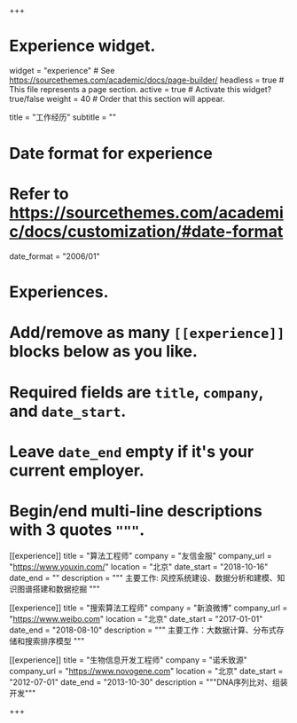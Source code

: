 +++
# Experience widget.
widget = "experience"  # See https://sourcethemes.com/academic/docs/page-builder/
headless = true  # This file represents a page section.
active = true  # Activate this widget? true/false
weight = 40  # Order that this section will appear.

title = "工作经历"
subtitle = ""

# Date format for experience
#   Refer to https://sourcethemes.com/academic/docs/customization/#date-format
date_format = "2006/01"

# Experiences.
#   Add/remove as many `[[experience]]` blocks below as you like.
#   Required fields are `title`, `company`, and `date_start`.
#   Leave `date_end` empty if it's your current employer.
#   Begin/end multi-line descriptions with 3 quotes `"""`.
[[experience]]
  title = "算法工程师"
  company = "友信金服"
  company_url = "https://www.youxin.com/"
  location = "北京"
  date_start = "2018-10-16"
  date_end = ""
  description = """
  主要工作: 风控系统建设、数据分析和建模、知识图谱搭建和数据挖掘
  """

[[experience]]
  title = "搜索算法工程师"
  company = "新浪微博"
  company_url = "https://www.weibo.com"
  location = "北京"
  date_start = "2017-01-01"
  date_end = "2018-08-10"
  description = """
  主要工作：大数据计算、分布式存储和搜索排序模型
  """

[[experience]]
  title = "生物信息开发工程师"
  company = "诺禾致源"
  company_url = "https://www.novogene.com"
  location = "北京"
  date_start = "2012-07-01"
  date_end = "2013-10-30"
  description = """DNA序列比对、组装开发"""

+++
